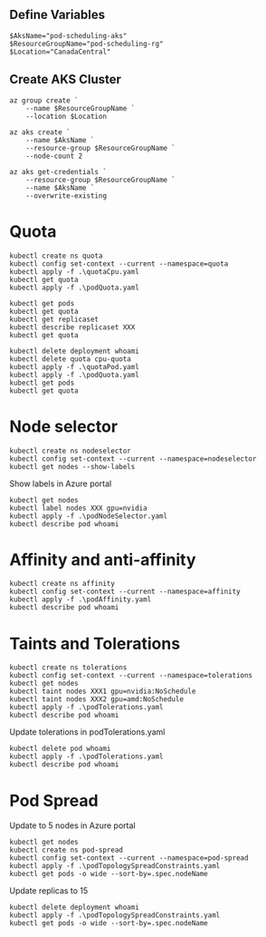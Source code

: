 ## Define Variables
```
$AksName="pod-scheduling-aks"
$ResourceGroupName="pod-scheduling-rg"
$Location="CanadaCentral"
```

## Create AKS Cluster
```
az group create `
    --name $ResourceGroupName `
    --location $Location

az aks create `
    --name $AksName `
    --resource-group $ResourceGroupName `
    --node-count 2
    
az aks get-credentials `
    --resource-group $ResourceGroupName `
    --name $AksName `
    --overwrite-existing
```

# Quota
```
kubectl create ns quota
kubectl config set-context --current --namespace=quota
kubectl apply -f .\quotaCpu.yaml
kubectl get quota
kubectl apply -f .\podQuota.yaml

kubectl get pods
kubectl get quota
kubectl get replicaset
kubectl describe replicaset XXX
kubectl get quota

kubectl delete deployment whoami
kubectl delete quota cpu-quota
kubectl apply -f .\quotaPod.yaml
kubectl apply -f .\podQuota.yaml
kubectl get pods
kubectl get quota
```

# Node selector
```
kubectl create ns nodeselector
kubectl config set-context --current --namespace=nodeselector
kubectl get nodes --show-labels
```
Show labels in Azure portal

```
kubectl get nodes
kubectl label nodes XXX gpu=nvidia
kubectl apply -f .\podNodeSelector.yaml
kubectl describe pod whoami
```

# Affinity and anti-affinity
```
kubectl create ns affinity
kubectl config set-context --current --namespace=affinity
kubectl apply -f .\podAffinity.yaml
kubectl describe pod whoami
```

# Taints and Tolerations
```
kubectl create ns tolerations
kubectl config set-context --current --namespace=tolerations
kubectl get nodes
kubectl taint nodes XXX1 gpu=nvidia:NoSchedule
kubectl taint nodes XXX2 gpu=amd:NoSchedule
kubectl apply -f .\podTolerations.yaml
kubectl describe pod whoami
```

Update tolerations in podTolerations.yaml

```
kubectl delete pod whoami
kubectl apply -f .\podTolerations.yaml
kubectl describe pod whoami
```

# Pod Spread

Update to 5 nodes in Azure portal

```
kubectl get nodes
kubectl create ns pod-spread
kubectl config set-context --current --namespace=pod-spread
kubectl apply -f .\podTopologySpreadConstraints.yaml
kubectl get pods -o wide --sort-by=.spec.nodeName
```

Update replicas to 15

```
kubectl delete deployment whoami
kubectl apply -f .\podTopologySpreadConstraints.yaml
kubectl get pods -o wide --sort-by=.spec.nodeName
```